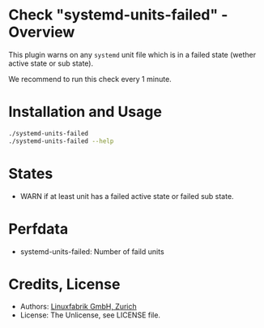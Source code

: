 # Check "systemd-units-failed" - Overview

This plugin warns on any `systemd` unit file which is in a failed state (wether active state or sub state).

We recommend to run this check every 1 minute.


# Installation and Usage

```bash
./systemd-units-failed
./systemd-units-failed --help
```


# States

* WARN if at least unit has a failed active state or failed sub state.


# Perfdata

* systemd-units-failed: Number of faild units


# Credits, License

* Authors: [Linuxfabrik GmbH, Zurich](https://www.linuxfabrik.ch)
* License: The Unlicense, see LICENSE file.
